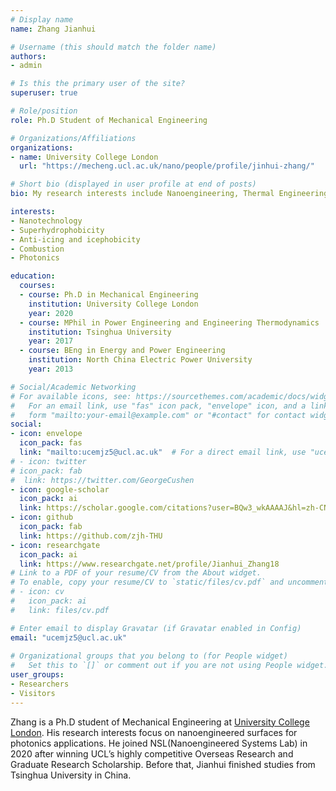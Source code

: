 ```yaml
---
# Display name
name: Zhang Jianhui

# Username (this should match the folder name)
authors:
- admin

# Is this the primary user of the site?
superuser: true

# Role/position
role: Ph.D Student of Mechanical Engineering

# Organizations/Affiliations
organizations:
- name: University College London
  url: "https://mecheng.ucl.ac.uk/nano/people/profile/jinhui-zhang/"

# Short bio (displayed in user profile at end of posts)
bio: My research interests include Nanoengineering, Thermal Engineering and Energy.

interests:
- Nanotechnology
- Superhydrophobicity
- Anti-icing and icephobicity
- Combustion
- Photonics

education:
  courses:
  - course: Ph.D in Mechanical Engineering
    institution: University College London
    year: 2020
  - course: MPhil in Power Engineering and Engineering Thermodynamics 
    institution: Tsinghua University
    year: 2017
  - course: BEng in Energy and Power Engineering
    institution: North China Electric Power University
    year: 2013

# Social/Academic Networking
# For available icons, see: https://sourcethemes.com/academic/docs/widgets/#icons
#   For an email link, use "fas" icon pack, "envelope" icon, and a link in the
#   form "mailto:your-email@example.com" or "#contact" for contact widget.
social:
- icon: envelope
  icon_pack: fas
  link: "mailto:ucemjz5@ucl.ac.uk"  # For a direct email link, use "ucemjz5@ucl.ac.uk".
# - icon: twitter
# icon_pack: fab
#  link: https://twitter.com/GeorgeCushen
- icon: google-scholar
  icon_pack: ai
  link: https://scholar.google.com/citations?user=BQw3_wkAAAAJ&hl=zh-CN
- icon: github
  icon_pack: fab
  link: https://github.com/zjh-THU
- icon: researchgate
  icon_pack: ai
  link: https://www.researchgate.net/profile/Jianhui_Zhang18
# Link to a PDF of your resume/CV from the About widget.
# To enable, copy your resume/CV to `static/files/cv.pdf` and uncomment the lines below.  
# - icon: cv
#   icon_pack: ai
#   link: files/cv.pdf

# Enter email to display Gravatar (if Gravatar enabled in Config)
email: "ucemjz5@ucl.ac.uk"
  
# Organizational groups that you belong to (for People widget)
#   Set this to `[]` or comment out if you are not using People widget.  
user_groups:
- Researchers
- Visitors
---
```


Zhang is a Ph.D student of Mechanical Engineering at [University College London](https://mecheng.ucl.ac.uk/nano/people/profile/jinhui-zhang/). His research interests focus on nanoengineered surfaces for photonics applications. He joined NSL(Nanoengineered Systems Lab) in 2020 after winning UCL’s highly competitive Overseas Research and Graduate Research Scholarship. Before that, Jianhui finished studies from Tsinghua University in China. 
